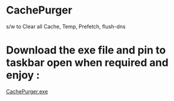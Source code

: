 # CachePurger
 s/w to Clear all Cache, Temp, Prefetch, flush-dns 

# Download the exe file and pin to taskbar open when required and enjoy :  
[CachePurger.exe](https://github.com/Dev-ShivaPrasad/CachePurger/blob/main/output/CachePurger.exe)
